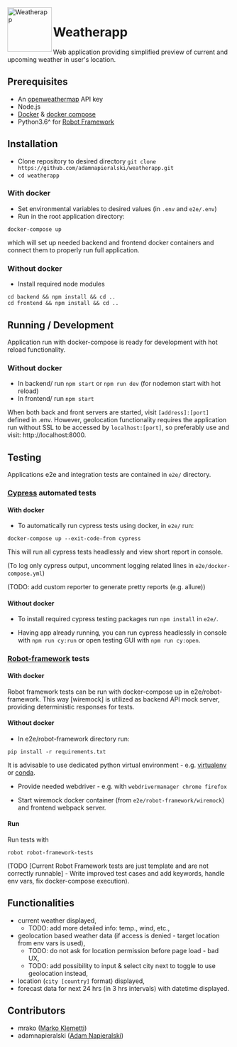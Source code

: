 <img align="left" src="./frontend/src/public/img/02.svg" title="ParkingApp" alt="Weatherapp" width="100" height="100">

# Weatherapp

Web application providing simplified preview of current and upcoming weather in user's location.

## Prerequisites
* An [openweathermap](http://openweathermap.org/) API key
* Node.js
* [Docker](https://docs.docker.com/get-docker/) & [docker compose](https://docs.docker.com/compose/)
* Python3.6^ for [Robot Framework](https://robotframework.org/)

## Installation
* Clone repository to desired directory
`git clone https://github.com/adamnapieralski/weatherapp.git`
* `cd weatherapp`
### With docker
* Set  environmental variables to desired values (in `.env` and `e2e/.env`)
* Run in the root application directory:
```
docker-compose up
```
which will set up needed backend and frontend docker containers and connect them to properly run full application.

### Without docker
* Install required node modules
```
cd backend && npm install && cd ..
cd frontend && npm install && cd ..
```

## Running / Development
Application run with docker-compose is ready for development with hot reload functionality.

### Without docker
* In backend/ run `npm start` or `npm run dev` (for nodemon start with hot reload)
* In frontend/ run `npm start`

When both back and front servers are started, visit `[address]:[port]` defined in .env. However, geolocation functionality requires the application run without SSL to be accessed by `localhost:[port]`, so preferably use and visit: http://localhost:8000.

## Testing
Applications e2e and integration tests are contained in `e2e/` directory.

### [Cypress](https://www.cypress.io/) automated tests
#### With docker
* To automatically run cypress tests using docker, in `e2e/` run:
```
docker-compose up --exit-code-from cypress
```
This will run all cypress tests headlessly and view short report in console.

(To log only cypress output, uncomment logging related lines in `e2e/docker-compose.yml`)

(TODO: add custom reporter to generate pretty reports (e.g. allure))

#### Without docker
* To install required cypress testing packages run `npm install` in `e2e/`.

* Having app already running, you can run cypress headlessly in console with `npm run cy:run` or open testing GUI with `npm run cy:open`.


### [Robot-framework](https://robotframework.org/) tests
#### With docker

Robot framework tests can be run with docker-compose up in e2e/robot-framework. This way [wiremock] is utilized as backend API mock server, providing deterministic responses for tests.

#### Without docker
* In e2e/robot-framework directory run:
```
pip install -r requirements.txt
```
It is advisable to use dedicated python virtual environment - e.g. [virtualenv](https://virtualenv.pypa.io/en/latest/) or [conda](https://docs.conda.io/en/latest/).

* Provide needed webdriver - e.g. with `webdrivermanager chrome firefox`

* Start wiremock docker container (from `e2e/robot-framework/wiremock`) and frontend webpack server.

#### Run

Run tests with
```
robot robot-framework-tests
```

(TODO [Current Robot Framework tests are just template and are not correctly runnable] - Write improved test cases and add keywords, handle env vars, fix docker-compose execution).

## Functionalities
* current weather displayed,
    * TODO: add more detailed info: temp., wind, etc.,
* geolocation based weather data (if access is denied - target location from env vars is used),
    * TODO: do not ask for location permission before page load - bad UX,
    * TODO: add possibility to input & select city next to toggle to use geolocation instead,
* location (`city [country]` format) displayed,
* forecast data for next 24 hrs (in 3 hrs intervals) with datetime displayed.

## Contributors
* mrako ([Marko Klemetti](http://mrako.com/))
* adamnapieralski ([Adam Napieralski](http://adamnapieralski.github.io))
